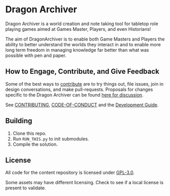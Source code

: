 # Dragon Archiver

Dragon Archiver is a world creation and note taking tool for tabletop role playing games aimed at Games Master, Players, and even Historians!

The aim of DragonArchiver is to enable both Game Masters and Players the ability to better understand the worlds they interact in and to enable more long term freedom in managing knowledge far better than what was possible with pen and paper.

## How to Engage, Contribute, and Give Feedback

Some of the best ways to [contribute](CONTRIBUTING.md) are to try things out, file issues, join in design conversations,
and make pull-requests. Proposals for changes specific to the Dragon Archiver can be found [here for discussion](https://github.com/WizWorksInc/DragonArchiver/issues).

See [CONTRIBUTING](CONTRIBUTING.md), [CODE-OF-CONDUCT](CODE_OF_CONDUCT.md) and the [Development Guide](DEVELOPMENT.md).

## Building

1. Clone this repo.
2. Run `RUN_THIS.py` to init submodules.
3. Compile the solution.

## License

All code for the content repository is licensed under [GPL-3.0](https://github.com/WizWorksInc/DragonArchiver/blob/main/LICENSE).

Some assets may have different licensing. Check to see if a local license is present to validate.